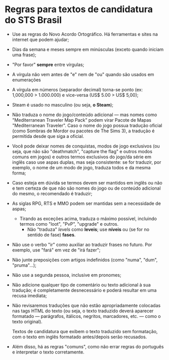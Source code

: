 # Regras para textos de candidatura do STS Brasil

* Use as regras do Novo Acordo Ortográfico. Há ferramentas e sites na internet que podem ajudar;
* Dias da semana e meses sempre em minúsculas (exceto quando iniciam uma frase);
* "Por favor" **sempre** entre vírgulas;
* A vírgula não vem antes de "e" nem de "ou" quando são usados em enumerações
* A vírgula em números (separador decimal) torna-se ponto (ex: 1,000,000 > 1.000.000)
e vice-versa (US$ 5.00 > US$ 5,00);
* Steam é usado no masculino (ou seja, **o Steam**);
* Não traduza o nome do jogo/conteúdo adicional &mdash; mas nomes como
"Mediterranean Traveler Map Pack" podem virar Pacote de Mapas "Mediterranean Traveler".
Caso o nome do jogo possua tradução oficial (como Sombras de Mordor ou pacotes de The Sims 3),
a tradução é permitida desde que siga a oficial.
* Você pode deixar nomes de conquistas, modos de jogo exclusivos
(ou seja, que não são "deathmatch", "capture the flag" e outros modos comuns em jogos)
e outros termos exclusivos do jogo/da série em inglês caso use aspas duplas,
mas seja consistente: se for traduzir, por exemplo, o nome de um modo de jogo, traduza todos e da mesma forma;
* Caso esteja em dúvida se termos devem ser mantidos em inglês ou não
e tem certeza de que não são nomes do jogo ou de conteúdo adicional do mesmo,
o recomendado é traduzir;
* As siglas RPG, RTS e MMO podem ser mantidas sem a necessidade de aspas;
    * Tirando as exceções acima, traduza o máximo possível, incluindo termos como
    "loot", "PvP", "upgrade" e outros.
        * Não "traduza" _levels_ como **leveis**;
        use **níveis** ou (se for no sentido de fase) **fases**.
* Não use o verbo "ir" como auxiliar ao traduzir frases no futuro. Por exemplo, use "fará" em vez de "irá fazer";
* Não junte preposições com artigos indefinidos (como "numa", "dum", "pruma"...);
* Não use a segunda pessoa, inclusive em pronomes;
* Não adicione qualquer tipo de comentário ou texto adicional à sua tradução;
é completamente desnecessário e poderá resultar em uma recusa imediata;
* Não revisaremos traduções que não estão apropriadamente colocadas nas tags HTML do texto
(ou seja, o texto traduzido deverá aparecer formatado &mdash; parágrafos, itálicos, negritos, marcadores, etc.
&mdash; como o texto original).

    Textos de candidatura que exibem o texto traduzido sem formatação,
    com o texto em inglês formatado antes/depois serão recusados.
* Além disso, há as regras "comuns", como não errar regras do português e interpretar o texto corretamente.
